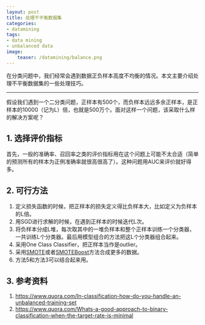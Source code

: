 ```yaml
---
layout: post
title: 处理不平衡数据集
categories: 
- datamining
tags:
- data mining
- unbalanced data
image:
    teaser: /datamining/balance.png
---
```


在分类问题中，我们经常会遇到数据正负样本高度不均衡的情况。本文主要介绍处理不平衡数据集的一些处理技巧。

---------------------------

假设我们遇到一个二分类问题，正样本有500个，而负样本远远多余正样本，是正样本的10000（记为L）倍，也就是500万个。面对这样一个问题，该采取什么样的解决方案呢？

## 1. 选择评价指标

首先，一般的准确率、召回率之类的评价指标用在这个问题上可能不太合适（简单的预测所有的样本为正例准确率就很高很高了）。这种问题用AUC来评价就好得多。

## 2. 可行方法

1. 定义损失函数的时候，把正样本的损失定义得比负样本大，比如定义为负样本的L倍。
2. 用SGD进行求解的时候，在遇到正样本的时候迭代L次。
3. 将负样本分成L堆，每次取其中的一堆负样本和整个正样本训练一个分类器，一共训练L个分类器。最后用模型组合的方法把这L个分类器组合起来。
4. 采用One Class Classifier，把正样本当作是outlier。
5. 采用[SMOTE](http://wiki.pentaho.com/display/DATAMINING/SMOTE)或者[SMOTEBoost](http://wiki.pentaho.com/display/DATAMINING/SMOTE)方法合成更多的数据。
6. 方法5和方法3可以结合起来用。

## 3. 参考资料

1. <https://www.quora.com/In-classification-how-do-you-handle-an-unbalanced-training-set>
2. <https://www.quora.com/Whats-a-good-approach-to-binary-classification-when-the-target-rate-is-minimal>
